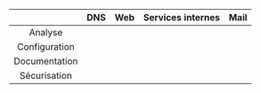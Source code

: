 
|         | DNS  | Web  | Services internes | Mail
| :-----: | :-:  | :-:  | :-:               | :-: |
| Analyse |      |      |                   |     | 
| Configuration |      |      |                   |     | 
| Documentation |      |      |                   |     | 
| Sécurisation |      |      |                   |     | 
